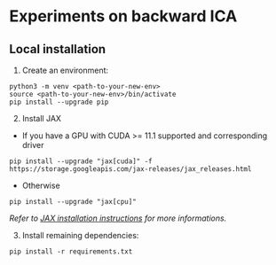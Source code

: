 # Experiments on backward ICA

## Local installation 

1. Create an environment:
```shell 
python3 -m venv <path-to-your-new-env>
source <path-to-your-new-env>/bin/activate
pip install --upgrade pip
``` 
2. Install JAX
- If you have a GPU with CUDA >= 11.1 supported and corresponding driver
```shell
pip install --upgrade "jax[cuda]" -f https://storage.googleapis.com/jax-releases/jax_releases.html
```

- Otherwise

```shell
pip install --upgrade "jax[cpu]"
```

*Refer to [JAX installation instructions](https://github.com/google/jax#installation) for more informations.*

3. Install remaining dependencies: 

```shell 
pip install -r requirements.txt
```






